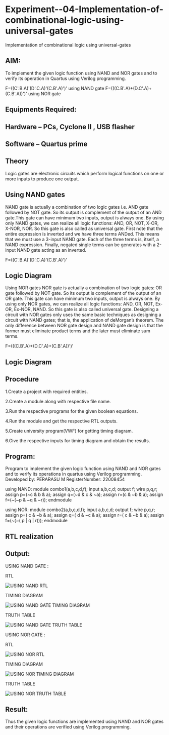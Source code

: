 # Experiment--04-Implementation-of-combinational-logic-using-universal-gates
Implementation of combinational logic using universal-gates
 
## AIM:
To implement the given logic function using NAND and NOR gates and to verify its operation in Quartus using Verilog programming.

F=((C'.B.A)'(D'.C.A)'(C.B'.A)')' using NAND gate
F=(((C.B'.A)+(D.C'.A)+(C.B'.A))')' using NOR gate
## Equipments Required:
## Hardware – PCs, Cyclone II , USB flasher
## Software – Quartus prime


## Theory
Logic gates are electronic circuits which perform logical functions on one or more inputs to produce one output. 

## Using NAND gates
NAND gate is actually a combination of two logic gates i.e. AND gate followed by NOT gate. So its output is complement of the output of an AND gate.This gate can have minimum two inputs, output is always one. By using only NAND gates, we can realize all logic functions: AND, OR, NOT, X-OR, X-NOR, NOR. So this gate is also called as universal gate. First note that the entire expression is inverted and we have three terms ANDed. This means that we must use a 3-input NAND gate. Each of the three terms is, itself, a NAND expression. Finally, negated single terms can be generates with a 2-input NAND gate acting as an inverted.

F=((C'.B.A)'(D'.C.A)'(C.B'.A)')'

## Logic Diagram

Using NOR gates
NOR gate is actually a combination of two logic gates: OR gate followed by NOT gate. So its output is complement of the output of an OR gate. This gate can have minimum two inputs, output is always one. By using only NOR gates, we can realize all logic functions: AND, OR, NOT, Ex-OR, Ex-NOR, NAND. So this gate is also called universal gate. Designing a circuit with NOR gates only uses the same basic techniques as designing a circuit with NAND gates; that is, the application of deMorgan’s theorem. The only difference between NOR gate design and NAND gate design is that the former must eliminate product terms and the later must eliminate sum terms.

F=(((C.B'.A)+(D.C'.A)+(C.B'.A))')'

## Logic Diagram
## Procedure

1.Create a project with required entities.

2.Create a module along with respective file name.

3.Run the respective programs for the given boolean equations.

4.Run the module and get the respective RTL outputs.

5.Create university program(VWF) for getting timing diagram.

6.Give the respective inputs for timing diagram and obtain the results.

## Program:

Program to implement the given logic function using NAND and NOR gates and to verify its operations in quartus using Verilog programming.
Developed by: PERARASU M
RegisterNumber:  22008454

using NAND:
   module combo1(a,b,c,d,f);
   input a,b,c,d;
   output f;
   wire p,q,r;
   assign p=(~c & b & a);
   assign q=(~d & c & ~a);
   assign r=(c & ~b & a);
   assign f=(~(~p & ~q & ~r));
   endmodule

using NOR:
   module combo2(a,b,c,d,f);
   input a,b,c,d;
   output f;
   wire p,q,r;
   assign p=( c & ~b & a);
   assign q=( d & ~c & a);
   assign r=( c & ~b & a);
   assign f=(~(~( p | q | r)));
   endmodule

## RTL realization

## Output:
USING NAND GATE :

RTL

![USING NAND RTL](https://user-images.githubusercontent.com/118348589/211006636-101f2666-d279-47e8-8b87-a239d592212b.png)

TIMING DIAGRAM

![USING NAND GATE TIMING DIAGRAM](https://user-images.githubusercontent.com/118348589/211006807-eac3d4ff-aafa-4361-87c1-4a615515df3f.png)

TRUTH TABLE 

![USING NAND GATE TRUTH TABLE](https://user-images.githubusercontent.com/118348589/211006860-84cb5096-3566-4112-8d82-8f705a49d27f.png)

USING NOR GATE :

RTL

![USING NOR RTL](https://user-images.githubusercontent.com/118348589/211007138-d56d38c6-6c3b-4e10-80c6-33a15000ab90.png)

TIMING DIAGRAM

![USING NOR TIMING DIAGRAM](https://user-images.githubusercontent.com/118348589/211007189-b1181634-734b-4a44-b98d-7c84668ab88c.png)

TRUTH TABLE

![USING NOR TRUTH TABLE](https://user-images.githubusercontent.com/118348589/211007243-a6bc725f-48ca-412c-a4f0-3d238deab603.png)

## Result:
Thus the given logic functions are implemented using NAND and NOR gates and their operations are verified using Verilog programming.
